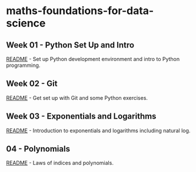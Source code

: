 # maths-foundations-for-data-science

## Week 01 - Python Set Up and Intro

[README](https://github.com/richardangell/foundations-for-data-science/blob/main/01_Python-Set-Up-and-Intro/README.md) - Set up Python development environment and intro to Python programming.

## Week 02 - Git

[README](https://github.com/richardangell/foundations-for-data-science/blob/main/02_Git/README.md) - Get set up with Git and some Python exercises.

## Week 03 - Exponentials and Logarithms

[README](https://github.com/richardangell/foundations-for-data-science/blob/main/03_Exponentials-and-Logarithms/README.md) - Introduction to exponentials and logarithms including natural log.

## 04 - Polynomials

[README](https://github.com/richardangell/foundations-for-data-science/blob/main/04_Polynomials/README.md) - Laws of indices and polynomials.


